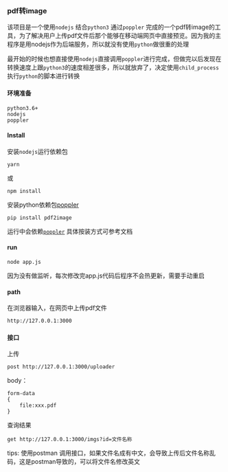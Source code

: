 ### pdf转image

该项目是一个使用`nodejs` 结合`python3` 通过`poppler` 完成的一个pdf转image的工具，为了解决用户上传pdf文件后那个能够在移动端网页中直接预览。因为我的主程序是用nodejs作为后端服务，所以就没有使用`python`做很重的处理

最开始的时候也想直接使用`nodejs`直接调用`poppler`进行完成，但做完以后发现在转换速度上跟`python3`的速度相差很多，所以就放弃了，决定使用`child_process`执行`python`的脚本进行转换

#### 环境准备

```
python3.6+
nodejs
poppler
```

#### Install

安装`nodejs`运行依赖包

```shell
yarn
```

或

```shell
npm install
```

安装python依赖包[poppler](https://pypi.org/project/pdf2image/)

```shell
pip install pdf2image
```

运行中会依赖[`poppler`](https://poppler.freedesktop.org/) 具体按装方式可参考文档

#### run 

```shell
node app.js
```

因为没有做监听，每次修改完app.js代码后程序不会热更新，需要手动重启

#### path

在浏览器输入，在网页中上传pdf文件

```html
http://127.0.0.1:3000
```

#### 接口

上传

``` 
post http://127.0.0.1:3000/uploader
```

body：

```
form-data
{
	file:xxx.pdf
}
```

查询结果

```
get http://127.0.0.1:3000/imgs?id=文件名称
```

tips: 使用postman 调用接口，如果文件名成有中文，会导致上传后文件名称乱码，这是postman导致的，可以将文件名修改英文

